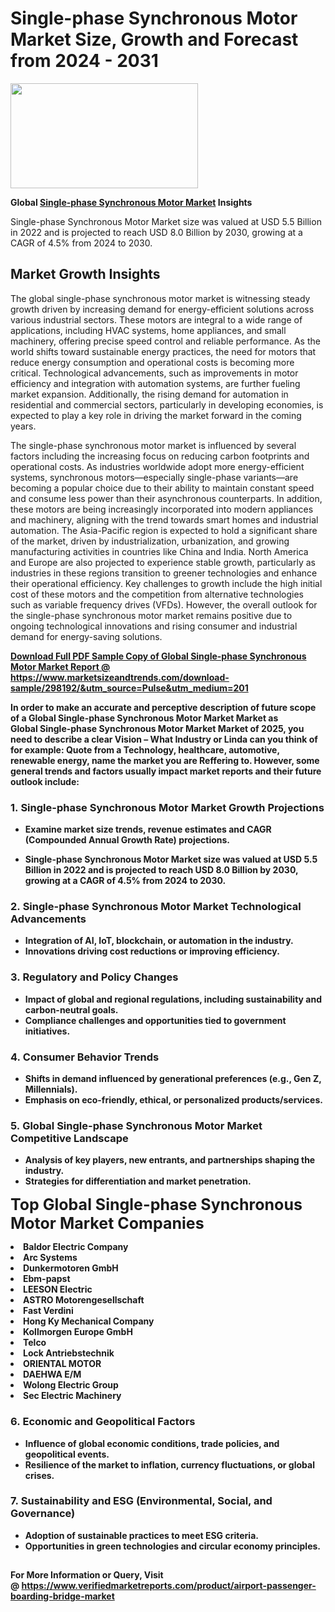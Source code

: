 <H1>Single-phase Synchronous Motor Market Size, Growth and Forecast from 2024 - 2031</H1><img class="aligncenter size-medium wp-image-584254" src="https://thirdeyenews.in/wp-content/uploads/2024/09/Global-Market-Research-300x168.jpeg" alt="" width="300" height="168" /><p><strong>Global&nbsp;<a href="https://www.marketsizeandtrends.com/download-sample/298192/&amp;utm_source=Pulse&amp;utm_medium=201">Single-phase Synchronous Motor Market</a> Insights</strong></p><p>Single-phase Synchronous Motor Market size was valued at USD 5.5 Billion in 2022 and is projected to reach USD 8.0 Billion by 2030, growing at a CAGR of 4.5% from 2024 to 2030.</p><p><h2>Market Growth Insights</h2> <p>The global single-phase synchronous motor market is witnessing steady growth driven by increasing demand for energy-efficient solutions across various industrial sectors. These motors are integral to a wide range of applications, including HVAC systems, home appliances, and small machinery, offering precise speed control and reliable performance. As the world shifts toward sustainable energy practices, the need for motors that reduce energy consumption and operational costs is becoming more critical. Technological advancements, such as improvements in motor efficiency and integration with automation systems, are further fueling market expansion. Additionally, the rising demand for automation in residential and commercial sectors, particularly in developing economies, is expected to play a key role in driving the market forward in the coming years.</p> <p><strong><a href="#"></a></strong></p> <p>The single-phase synchronous motor market is influenced by several factors including the increasing focus on reducing carbon footprints and operational costs. As industries worldwide adopt more energy-efficient systems, synchronous motors—especially single-phase variants—are becoming a popular choice due to their ability to maintain constant speed and consume less power than their asynchronous counterparts. In addition, these motors are being increasingly incorporated into modern appliances and machinery, aligning with the trend towards smart homes and industrial automation. The Asia-Pacific region is expected to hold a significant share of the market, driven by industrialization, urbanization, and growing manufacturing activities in countries like China and India. North America and Europe are also projected to experience stable growth, particularly as industries in these regions transition to greener technologies and enhance their operational efficiency. Key challenges to growth include the high initial cost of these motors and the competition from alternative technologies such as variable frequency drives (VFDs). However, the overall outlook for the single-phase synchronous motor market remains positive due to ongoing technological innovations and rising consumer and industrial demand for energy-saving solutions.</p> <p><strong><a href="#"></p><p><span class=""><strong>Download Full PDF Sample Copy of Global Single-phase Synchronous Motor Market Report</strong> @ <a href="https://www.marketsizeandtrends.com/download-sample/298192/&amp;utm_source=Pulse&amp;utm_medium=201" target="_blank">https://www.marketsizeandtrends.com/download-sample/298192/&amp;utm_source=Pulse&amp;utm_medium=201</a></span></p><p>In order to make an accurate and perceptive description of future scope of a Global&nbsp;Single-phase Synchronous Motor Market Market as Global&nbsp;Single-phase Synchronous Motor Market Market of 2025, you need to describe a clear Vision &ndash; What Industry or Linda can you think of for example: Quote from a Technology, healthcare, automotive, renewable energy, name the market you are Reffering to. However, some general trends and factors usually impact market reports and their future outlook include:</p><h3>1.&nbsp;<strong>Single-phase Synchronous Motor Market Growth Projections</strong></h3><ul><li>Examine market size trends, revenue estimates and CAGR (Compounded Annual Growth Rate) projections.</li><li><p>Single-phase Synchronous Motor Market size was valued at USD 5.5 Billion in 2022 and is projected to reach USD 8.0 Billion by 2030, growing at a CAGR of 4.5% from 2024 to 2030.</p></li></ul><h3>2.&nbsp;<strong>Single-phase Synchronous Motor Market Technological Advancements</strong></h3><ul><li>Integration of AI, IoT, blockchain, or automation in the industry.</li><li>Innovations driving cost reductions or improving efficiency.</li></ul><h3>3.&nbsp;<strong>Regulatory and Policy Changes</strong></h3><ul><li>Impact of global and regional regulations, including sustainability and carbon-neutral goals.</li><li>Compliance challenges and opportunities tied to government initiatives.</li></ul><h3>4.&nbsp;<strong>Consumer Behavior Trends</strong></h3><ul><li>Shifts in demand influenced by generational preferences (e.g., Gen Z, Millennials).</li><li>Emphasis on eco-friendly, ethical, or personalized products/services.</li></ul><h3>5.&nbsp;<strong>Global Single-phase Synchronous Motor Market Competitive Landscape</strong></h3><ul><li>Analysis of key players, new entrants, and partnerships shaping the industry.</li><li>Strategies for differentiation and market penetration.</li></ul><p data-pm-slice="1 1 []"><span style="color: inherit; font-family: inherit; font-size: 25px;">Top Global Single-phase Synchronous Motor Market Companies</span></p><div class="" data-test-id=""><p><li>Baldor Electric Company</li><li> Arc Systems</li><li> Dunkermotoren GmbH</li><li> Ebm-papst</li><li> LEESON Electric</li><li> ASTRO Motorengesellschaft</li><li> Fast Verdini</li><li> Hong Ky Mechanical Company</li><li> Kollmorgen Europe GmbH</li><li> Telco</li><li> Lock Antriebstechnik</li><li> ORIENTAL MOTOR</li><li> DAEHWA E/M</li><li> Wolong Electric Group</li><li> Sec Electric Machinery</li></p></div><h3>6.&nbsp;<strong>Economic and Geopolitical Factors</strong></h3><ul><li>Influence of global economic conditions, trade policies, and geopolitical events.</li><li>Resilience of the market to inflation, currency fluctuations, or global crises.</li></ul><h3>7.&nbsp;<strong>Sustainability and ESG (Environmental, Social, and Governance)</strong></h3><ul><li>Adoption of sustainable practices to meet ESG criteria.</li><li>Opportunities in green technologies and circular economy principles.</li></ul><h2><strong style="font-size: 14px;">For More Information or Query, Visit @&nbsp;</strong><a style="background-color: #ffffff; font-size: 14px;" href="https://www.marketsizeandtrends.com/report/single-phase-synchronous-motor-market/" target="_blank">https://www.verifiedmarketreports.com/product/airport-passenger-boarding-bridge-market</a></h2>
